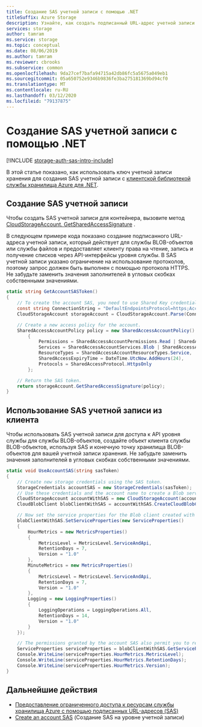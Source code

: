 ```yaml
---
title: Создание SAS учетной записи с помощью .NET
titleSuffix: Azure Storage
description: Узнайте, как создать подписанный URL-адрес учетной записи (SAS) с помощью клиентской библиотеки .NET.
services: storage
author: tamram
ms.service: storage
ms.topic: conceptual
ms.date: 08/06/2019
ms.author: tamram
ms.reviewer: cbrooks
ms.subservice: common
ms.openlocfilehash: 9da27cef7bafa94715a42db86fc5a5675a049eb1
ms.sourcegitcommit: 05a650752e9346b9836fe3ba275181369bd94cf0
ms.translationtype: MT
ms.contentlocale: ru-RU
ms.lasthandoff: 03/12/2020
ms.locfileid: "79137875"
---
```

# <a name="create-an-account-sas-with-net"></a>Создание SAS учетной записи с помощью .NET

[!INCLUDE [storage-auth-sas-intro-include](../../../includes/storage-auth-sas-intro-include.md)]

В этой статье показано, как использовать ключ учетной записи хранения для создания SAS учетной записи с [клиентской библиотекой службы хранилища Azure для .NET](/dotnet/api/overview/azure/storage?view=azure-dotnet).

## <a name="create-an-account-sas"></a>Создание SAS учетной записи

Чтобы создать SAS учетной записи для контейнера, вызовите метод [CloudStorageAccount. GetSharedAccessSignature](/dotnet/api/microsoft.azure.storage.cloudstorageaccount.getsharedaccesssignature) .

В следующем примере кода показано создание подписанного URL-адреса учетной записи, который действует для службы BLOB-объектов или службы файлов и предоставляет клиенту права на чтение, запись и получение списков через API-интерфейсы уровня службы. В SAS учетной записи указано ограничение на использование протоколов, поэтому запрос должен быть выполнен с помощью протокола HTTPS. Не забудьте заменить значения заполнителей в угловых скобках собственными значениями.

```csharp
static string GetAccountSASToken()
{
    // To create the account SAS, you need to use Shared Key credentials. Modify for your account.
    const string ConnectionString = "DefaultEndpointsProtocol=https;AccountName=<storage-account>;AccountKey=<account-key>";
    CloudStorageAccount storageAccount = CloudStorageAccount.Parse(ConnectionString);

    // Create a new access policy for the account.
    SharedAccessAccountPolicy policy = new SharedAccessAccountPolicy()
        {
            Permissions = SharedAccessAccountPermissions.Read | SharedAccessAccountPermissions.Write | SharedAccessAccountPermissions.List,
            Services = SharedAccessAccountServices.Blob | SharedAccessAccountServices.File,
            ResourceTypes = SharedAccessAccountResourceTypes.Service,
            SharedAccessExpiryTime = DateTime.UtcNow.AddHours(24),
            Protocols = SharedAccessProtocol.HttpsOnly
        };

    // Return the SAS token.
    return storageAccount.GetSharedAccessSignature(policy);
}
```

## <a name="use-an-account-sas-from-a-client"></a>Использование SAS учетной записи из клиента

Чтобы использовать SAS учетной записи для доступа к API уровня службы для службы BLOB-объектов, создайте объект клиента службы BLOB-объектов, используя SAS и конечную точку хранилища BLOB-объектов для вашей учетной записи хранения. Не забудьте заменить значения заполнителей в угловых скобках собственными значениями.

```csharp
static void UseAccountSAS(string sasToken)
{
    // Create new storage credentials using the SAS token.
    StorageCredentials accountSAS = new StorageCredentials(sasToken);
    // Use these credentials and the account name to create a Blob service client.
    CloudStorageAccount accountWithSAS = new CloudStorageAccount(accountSAS, "<storage-account>", endpointSuffix: null, useHttps: true);
    CloudBlobClient blobClientWithSAS = accountWithSAS.CreateCloudBlobClient();

    // Now set the service properties for the Blob client created with the SAS.
    blobClientWithSAS.SetServiceProperties(new ServiceProperties()
    {
        HourMetrics = new MetricsProperties()
        {
            MetricsLevel = MetricsLevel.ServiceAndApi,
            RetentionDays = 7,
            Version = "1.0"
        },
        MinuteMetrics = new MetricsProperties()
        {
            MetricsLevel = MetricsLevel.ServiceAndApi,
            RetentionDays = 7,
            Version = "1.0"
        },
        Logging = new LoggingProperties()
        {
            LoggingOperations = LoggingOperations.All,
            RetentionDays = 14,
            Version = "1.0"
        }
    });

    // The permissions granted by the account SAS also permit you to retrieve service properties.
    ServiceProperties serviceProperties = blobClientWithSAS.GetServiceProperties();
    Console.WriteLine(serviceProperties.HourMetrics.MetricsLevel);
    Console.WriteLine(serviceProperties.HourMetrics.RetentionDays);
    Console.WriteLine(serviceProperties.HourMetrics.Version);
}
```

## <a name="next-steps"></a>Дальнейшие действия

- [Предоставление ограниченного доступа к ресурсам службы хранилища Azure с помощью подписанных URL-адресов (SAS)](storage-sas-overview.md)
- [Create an account SAS](/rest/api/storageservices/create-account-sas) (Создание SAS на уровне учетной записи)
